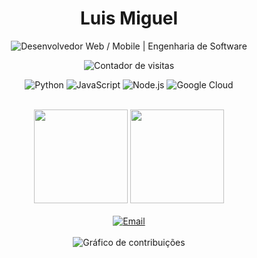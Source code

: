 <h1 align="center">Luis Miguel</h1>

<p align="center">
  <img src="https://readme-typing-svg.herokuapp.com?font=Fira+Code&size=22&duration=3000&pause=1000&color=FFFFFF&center=true&vCenter=true&width=435&lines=Desenvolvedor+Web+%2F+Mobile;Engenharia+de+Software" alt="Desenvolvedor Web / Mobile | Engenharia de Software" />
</p>

<p align="center">
  <img src="https://komarev.com/ghpvc/?username=seu-username&label=Visitas&color=000000&style=flat-square" alt="Contador de visitas" />
</p>

<div align="center">
  
  ![Python](https://img.shields.io/badge/-Python-000?style=flat-square&logo=python)
  ![JavaScript](https://img.shields.io/badge/-JavaScript-000?style=flat-square&logo=javascript)
  ![Node.js](https://img.shields.io/badge/-Node.js-000?style=flat-square&logo=node.js)
  ![Google Cloud](https://img.shields.io/badge/-Google_Cloud-000?style=flat-square&logo=google-cloud)
  
</div>

<br>

<div align="center">
  <img height="150em" src="https://github-readme-stats.vercel.app/api?username=seu-username&show_icons=true&theme=graywhite&hide_border=true&hide=issues&count_private=true"/>
  <img height="150em" src="https://github-readme-stats.vercel.app/api/top-langs/?username=seu-username&layout=compact&theme=graywhite&hide_border=true"/>
</div>

<br>

<div align="center">
  <a href="mailto:macielluis390@gmail.com" target="_blank">
    <img src="https://img.shields.io/badge/-Email-000?style=flat-square&logo=gmail" alt="Email">
  </a>
</div>

<br>

<div align="center">
  <img src="https://github.com/MiguelMaciel32/MiguelMaciel32/blob/output/github-contribution-grid-snake-dark.svg" alt="Gráfico de contribuições" />
</div>
